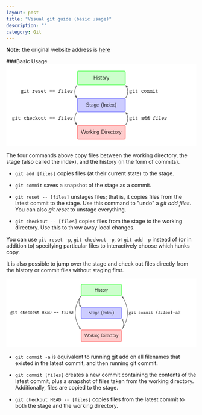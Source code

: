 ```yaml
---
layout: post
title: "Visual git guide (basic usage)"
description: ""
category: Git
---
```


**Note:** the original website address is [here](http://marklodato.github.io/visual-git-guide/index-en.html?no-svg)

###Basic Usage
![basic-usage](/assets/images/basic-usage.png)
   
The four commands above copy files between the working directory, the stage (also called the index), and the history (in the form of commits).

<!--more-->

- `git add [files]` copies files (at their current state) to the stage.

- `git commit` saves a snapshot of the stage as a commit.

- `git reset -- [files]` unstages files; that is, it copies files from the latest commit to the stage. Use this command to "undo" a *git add files*. You can also *git reset* to unstage everything.

- `git checkout -- [files]` copies files from the stage to the working directory. Use this to throw away local changes.   

You can use `git reset -p`, `git checkout -p`, or `git add -p` instead of (or in addition to) specifying particular files to interactively choose which hunks copy.   

It is also possible to jump over the stage and check out files directly from the history or commit files without staging first.   

![basic-usage-2](/assets/images/basic-usage-2.png)

- `git commit -a` is equivalent to running git add on all filenames that existed in the latest commit, and then running git commit.   

- `git commit [files]` creates a new commit containing the contents of the latest commit, plus a snapshot of files taken from the working directory. Additionally, files are copied to the stage.   

- `git checkout HEAD -- [files]` copies files from the latest commit to both the stage and the working directory.
